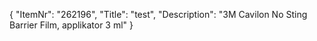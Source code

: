 {
  "ItemNr": "262196",
  "Title": "test",
  "Description": "3M Cavilon No Sting Barrier Film, applikator 3 ml"
}